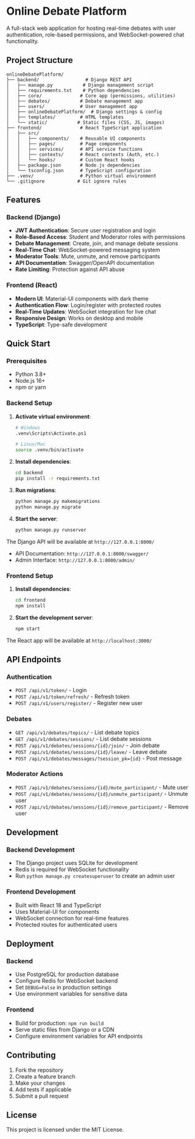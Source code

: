 # Online Debate Platform

A full-stack web application for hosting real-time debates with user authentication, role-based permissions, and WebSocket-powered chat functionality.

## Project Structure

```
onlineDebatePlatform/
├── backend/                 # Django REST API
│   ├── manage.py           # Django management script
│   ├── requirements.txt    # Python dependencies
│   ├── core/              # Core app (permissions, utilities)
│   ├── debates/           # Debate management app
│   ├── users/             # User management app
│   ├── onlineDebatePlatform/  # Django settings & config
│   ├── templates/         # HTML templates
│   └── static/           # Static files (CSS, JS, images)
├── frontend/              # React TypeScript application
│   ├── src/
│   │   ├── components/    # Reusable UI components
│   │   ├── pages/         # Page components
│   │   ├── services/      # API service functions
│   │   ├── contexts/      # React contexts (Auth, etc.)
│   │   └── hooks/         # Custom React hooks
│   ├── package.json       # Node.js dependencies
│   └── tsconfig.json      # TypeScript configuration
├── .venv/                 # Python virtual environment
└── .gitignore            # Git ignore rules
```

## Features

### Backend (Django)
- **JWT Authentication**: Secure user registration and login
- **Role-Based Access**: Student and Moderator roles with permissions
- **Debate Management**: Create, join, and manage debate sessions
- **Real-Time Chat**: WebSocket-powered messaging system
- **Moderator Tools**: Mute, unmute, and remove participants
- **API Documentation**: Swagger/OpenAPI documentation
- **Rate Limiting**: Protection against API abuse

### Frontend (React)
- **Modern UI**: Material-UI components with dark theme
- **Authentication Flow**: Login/register with protected routes
- **Real-Time Updates**: WebSocket integration for live chat
- **Responsive Design**: Works on desktop and mobile
- **TypeScript**: Type-safe development

## Quick Start

### Prerequisites
- Python 3.8+
- Node.js 16+
- npm or yarn

### Backend Setup

1. **Activate virtual environment**:
   ```bash
   # Windows
   .venv\Scripts\Activate.ps1
   
   # Linux/Mac
   source .venv/bin/activate
   ```

2. **Install dependencies**:
   ```bash
   cd backend
   pip install -r requirements.txt
   ```

3. **Run migrations**:
   ```bash
   python manage.py makemigrations
   python manage.py migrate
   ```

4. **Start the server**:
   ```bash
   python manage.py runserver
   ```

The Django API will be available at `http://127.0.0.1:8000/`
- API Documentation: `http://127.0.0.1:8000/swagger/`
- Admin Interface: `http://127.0.0.1:8000/admin/`

### Frontend Setup

1. **Install dependencies**:
   ```bash
   cd frontend
   npm install
   ```

2. **Start the development server**:
   ```bash
   npm start
   ```

The React app will be available at `http://localhost:3000/`

## API Endpoints

### Authentication
- `POST /api/v1/token/` - Login
- `POST /api/v1/token/refresh/` - Refresh token
- `POST /api/v1/users/register/` - Register new user

### Debates
- `GET /api/v1/debates/topics/` - List debate topics
- `GET /api/v1/debates/sessions/` - List debate sessions
- `POST /api/v1/debates/sessions/{id}/join/` - Join debate
- `POST /api/v1/debates/sessions/{id}/leave/` - Leave debate
- `POST /api/v1/debates/messages/?session_pk={id}` - Post message

### Moderator Actions
- `POST /api/v1/debates/sessions/{id}/mute_participant/` - Mute user
- `POST /api/v1/debates/sessions/{id}/unmute_participant/` - Unmute user
- `POST /api/v1/debates/sessions/{id}/remove_participant/` - Remove user

## Development

### Backend Development
- The Django project uses SQLite for development
- Redis is required for WebSocket functionality
- Run `python manage.py createsuperuser` to create an admin user

### Frontend Development
- Built with React 18 and TypeScript
- Uses Material-UI for components
- WebSocket connection for real-time features
- Protected routes for authenticated users

## Deployment

### Backend
- Use PostgreSQL for production database
- Configure Redis for WebSocket backend
- Set `DEBUG=False` in production settings
- Use environment variables for sensitive data

### Frontend
- Build for production: `npm run build`
- Serve static files from Django or a CDN
- Configure environment variables for API endpoints

## Contributing

1. Fork the repository
2. Create a feature branch
3. Make your changes
4. Add tests if applicable
5. Submit a pull request

## License

This project is licensed under the MIT License. 